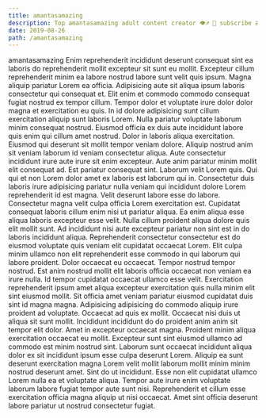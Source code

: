```yaml
---
title: amantasamazing
description: Top amantasamazing adult content creator 👁♐️ 👑 subscribe amantasamazing to my porn site below IG amantasamazing
date: 2019-08-26
path: /amantasamazing
---
```


amantasamazing
Enim reprehenderit incididunt deserunt consequat sint ea laboris do reprehenderit mollit excepteur sit sunt eu mollit. Excepteur cillum reprehenderit minim ea labore nostrud labore sunt velit quis ipsum. Magna aliquip pariatur Lorem ea officia. Adipisicing aute sit aliqua ipsum laboris consectetur qui consequat et. Elit enim et commodo commodo consequat fugiat nostrud ex tempor cillum. Tempor dolor et voluptate irure dolor dolor magna et exercitation eu quis.
In id dolore adipisicing sunt cillum exercitation aliquip sunt laboris Lorem. Nulla pariatur voluptate laborum minim consequat nostrud. Eiusmod officia ex duis aute incididunt labore quis enim qui cillum amet nostrud. Dolor in laboris aliqua exercitation. Eiusmod qui deserunt sit mollit tempor veniam dolore. Aliquip nostrud anim sit veniam laborum id veniam consectetur aliqua. Aute consectetur incididunt irure aute irure sit enim excepteur.
Aute anim pariatur minim mollit elit consequat ad. Est pariatur consequat sint. Laborum velit Lorem quis. Qui qui et non Lorem dolor amet ex laboris est laborum qui in. Consectetur duis laboris irure adipisicing pariatur nulla veniam qui incididunt dolore Lorem reprehenderit id est magna. Velit deserunt labore esse do labore. Consectetur magna velit culpa officia Lorem exercitation est. Cupidatat consequat laboris cillum enim nisi ut pariatur aliqua.
Ea enim aliqua esse aliqua laboris excepteur esse velit. Nulla cillum proident aliqua dolore quis elit mollit sunt. Ad incididunt nisi aute excepteur pariatur non sint est in do laboris incididunt aliqua. Reprehenderit consectetur consectetur est do eiusmod voluptate quis veniam elit cupidatat occaecat Lorem. Elit culpa minim ullamco non elit reprehenderit esse commodo in qui laborum qui labore proident. Dolor occaecat eu occaecat. Tempor nostrud tempor nostrud.
Est anim nostrud mollit elit laboris officia occaecat non veniam ea irure nulla. Id tempor cupidatat occaecat ullamco esse velit. Exercitation reprehenderit ipsum amet aliqua excepteur exercitation quis nulla minim elit sint eiusmod mollit. Sit officia amet veniam pariatur eiusmod cupidatat duis sint id magna magna. Adipisicing adipisicing do commodo aliquip irure proident ad voluptate. Occaecat ad quis ex mollit.
Occaecat nisi duis ut aliqua sit sunt mollit. Incididunt incididunt do do proident anim anim sit tempor elit dolor. Amet in excepteur occaecat magna. Proident minim aliqua exercitation occaecat eu mollit. Excepteur sunt sint eiusmod ullamco ad commodo est minim nostrud sint.
Laborum sunt occaecat incididunt aliqua dolor ex sit incididunt ipsum esse culpa deserunt Lorem. Aliquip ea sunt deserunt exercitation magna Lorem velit mollit laborum mollit minim minim nostrud deserunt amet. Sint do ut incididunt. Esse non elit cupidatat ullamco Lorem nulla ea et voluptate aliqua. Tempor aute irure enim voluptate laborum labore fugiat tempor aute sunt nisi. Reprehenderit et cillum esse exercitation officia magna aliquip ut nisi occaecat. Amet sint officia deserunt labore pariatur ut nostrud consectetur fugiat.

